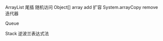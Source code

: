 ArrayList  尾插  随机访问
    Object[] array
    add  扩容  System.arrayCopy
    remove 迭代器


Queue


Stack
    逆波兰表达式法
    
    